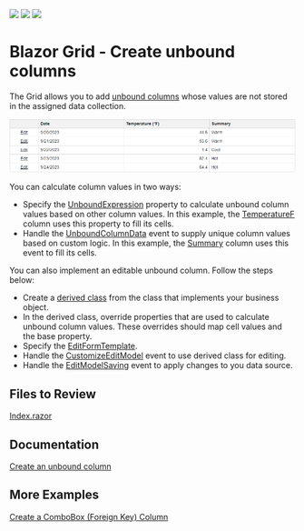 <!-- default badges list -->
![](https://img.shields.io/endpoint?url=https://codecentral.devexpress.com/api/v1/VersionRange/616967538/23.1.3%2B)
[![](https://img.shields.io/badge/Open_in_DevExpress_Support_Center-FF7200?style=flat-square&logo=DevExpress&logoColor=white)](https://supportcenter.devexpress.com/ticket/details/T1154960)
[![](https://img.shields.io/badge/📖_How_to_use_DevExpress_Examples-e9f6fc?style=flat-square)](https://docs.devexpress.com/GeneralInformation/403183)
<!-- default badges end -->
# Blazor Grid - Create unbound columns

The Grid allows you to add [unbound columns](https://docs.devexpress.com/Blazor/DevExpress.Blazor.DxGridDataColumn.UnboundType) whose values are not stored in the assigned data collection.

![Grid with unbound columns](/grid-with-unbound-columns.png)

You can calculate column values in two ways:

* Specify the [UnboundExpression](https://docs.devexpress.com/Blazor/DevExpress.Blazor.DxGridDataColumn.UnboundExpression) property to calculate unbound column values based on other column values. In this example, the [TemperatureF](/CS/BlazorGridUnboundColumns/Pages/Index.razor#L15) column uses this property to fill its cells.
* Handle the [UnboundColumnData](https://docs.devexpress.com/Blazor/DevExpress.Blazor.DxGrid.UnboundColumnData) event to supply unique column values based on custom logic. In this example, the [Summary](/CS/BlazorGridUnboundColumns/Pages/Index.razor#L19) column uses this event to fill its cells.

You can also implement an editable unbound column. Follow the steps below:

* Create a [derived class](/CS/BlazorGridUnboundColumns/Data/EditableWeatherForecast.cs) from the class that implements your business object.
* In the derived class, override properties that are used to calculate unbound column values. These overrides should map cell values and the base property.
* Specify the [EditFormTemplate](https://docs.devexpress.com/Blazor/DevExpress.Blazor.DxGrid.EditFormTemplate).
* Handle the [CustomizeEditModel](https://docs.devexpress.com/Blazor/DevExpress.Blazor.DxGrid.CustomizeEditModel) event to use derived class for editing.
* Handle the [EditModelSaving](https://docs.devexpress.com/Blazor/DevExpress.Blazor.DxGrid.EditModelSaving) event to apply changes to you data source.

## Files to Review

[Index.razor](/CS/BlazorGridUnboundColumns/Pages/Index.razor)

## Documentation

[Create an unbound column](https://docs.devexpress.com/Blazor/DevExpress.Blazor.DxGridDataColumn#create-an-unbound-column)

## More Examples

[Create a ComboBox (Foreign Key) Column](https://github.com/DevExpress-Examples/blazor-grid-foreignkey-column)
